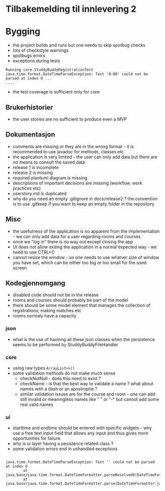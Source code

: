 # Tilbakemelding til innlevering 2

# Bygging

- the project builds and runs  but one needs to skip spotbug checks
- lots of checkstyle warnings 
- spotbugs errors
- exceptions during tests 
```
Running core.StuddyBuddyRegistrationTest
java.time.format.DateTimeParseException: Text '8:00' could not be parsed at index 0 ...
....

```

-  the test coverage is sufficient only for core

## Brukerhistorier

- the user stories are no sufficient to produce even a MVP

## Dokumentasjon

- comments are missing or they are in the wrong format - it is recommended to use javadoc for methods, classes etc
- the application is very limited  - the user can only add data but there are no means to consult the saved data
- release 1  is incomplete
- release 2 is missing
- required plantuml diagram is missing
- descriptions of important decisions are missing (workflow, work practices etc)
- userstory.md is duplicated
- why do you need an empty  .gitignore in docs/release2 ? the convention is to use .gitkeep if you want to keep an empty folder in the repository

## Misc

- the usefulness of the application is no apparent from the implementation - we can only add data for a user  regarding rooms and courses
- once we "log in" there is no way out except closing the app
- UI does not allow exiting the application in a normal expected way - we need to use CTRL+C
- cannot resize the window - so one needs to use whatver size of window you have set, which can be either too big or too small for the used screen

## Kodegjennomgang

- disabled code should not be in the release
- rooms and courses should probably be part of the model
- there should be some model element that manages the collection of registrations, making matches etc
- rooms normaly have a capacity
 

### json

- what is the use of havinng all these json classes when the persistence seems to be performed by StuddyBuddyFileHandler

### core

- using raw types `ArrayList<>()`
- some validation methods do not make much sense
  - checkNotNull - does this need to exist ?
  - checkName - is that the best way to validate a name ? what about names with a dash or an apostrophe ?
  - similar validation issues are for the course and room - one can add still invalid or meaningless names  like "  " or  "-" but cannot add some real valid names 
 

### ui

- starttime and endtime should be entered with specific widgets - why use a free text input field that allows any input and thus gives more opportunities for failure
- why is ui layer having a pesistence related class ?
- some validation errors end in unhandled exceptions 

```

java.time.format.DateTimeParseException: Text '' could not be parsed at index 0
        at java.base/java.time.format.DateTimeFormatter.parseResolved0(DateTimeFormatter.java:2052)
        at java.base/java.time.format.DateTimeFormatter.parse(DateTimeFormatter.java:1954)

```

